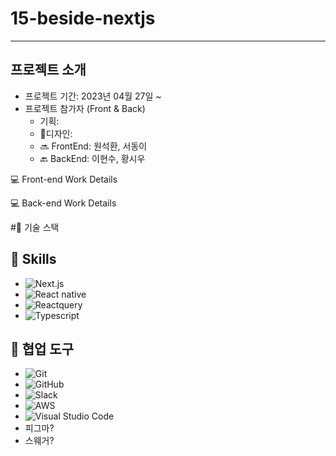 # 15-beside-nextjs

---

## 프로젝트 소개

- 프로젝트 기간: 2023년 04월 27일 ~
- 프로젝트 참가자 (Front & Back)
  - 기획:
  - :art:디자인:
  - 🔜 FrontEnd: 원석환, 서동이
  - 🔙 BackEnd: 이현수, 황시우

💻 Front-end Work Details

💻 Back-end Work Details

#🔧 기술 스택

## 🔧 Skills

- ![Next.js](https://img.shields.io/badge/next.js-20232A?style=for-the-badge&logo=nextdotjs&logoColor=#000000)
- ![React native](https://img.shields.io/badge/React-20232A?style=for-the-badge&logo=react&logoColor=61DAFB)
- ![Reactquery](https://img.shields.io/badge/reactquery-20232A?style=for-the-badge&logo=reactquery&logoColor=#FF4154)
- ![Typescript](https://img.shields.io/badge/typescript-20232A?style=for-the-badge&logo=typescript&logoColor=#3178C6)

## 🔧 협업 도구

- <img alt="Git" src="https://img.shields.io/badge/git-%23F05033.svg?&style=for-the-badge&logo=git&logoColor=white"/>
- <img alt="GitHub" src="https://img.shields.io/badge/github-%23121011.svg?&style=for-the-badge&logo=github&logoColor=white"/>
- <img alt="Slack" src="https://img.shields.io/badge/Slack-4A154B?style=for-the-badge&logo=slack&logoColor=white" />
- <img alt="AWS" src="https://img.shields.io/badge/AWS-%23FF9900.svg?&style=for-the-badge&logo=amazon-aws&logoColor=white"/>
- <img alt="Visual Studio Code" src="https://img.shields.io/badge/VisualStudioCode-0078d7.svg?&style=for-the-badge&logo=visual-studio-code&logoColor=white"/>
- 피그마?
- 스웨거?
